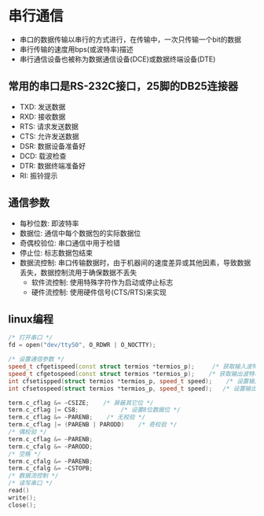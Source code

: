 
# 串行通信

* 串口的数据传输以串行的方式进行，在传输中，一次只传输一个bit的数据
* 串行传输的速度用bps(或波特率)描述
* 串行通信设备也被称为数据通信设备(DCE)或数据终端设备(DTE)

## 常用的串口是RS-232C接口，25脚的DB25连接器

* TXD: 发送数据
* RXD: 接收数据
* RTS:  请求发送数据
* CTS:  允许发送数据
* DSR:  数据设备准备好
* DCD: 载波检查
* DTR: 数据终端准备好
* RI: 振铃提示

## 通信参数

* 每秒位数: 即波特率
* 数据位: 通信中每个数据包的实际数据位
* 奇偶校验位: 串口通信中用于检错
* 停止位: 标志数据包结束
* 数据流控制: 串口传输数据时，由于机器间的速度差异或其他因素，导致数据丢失，数据控制流用于确保数据不丢失
  * 软件流控制:  使用特殊字符作为启动或停止标志
  * 硬件流控制:  使用硬件信号(CTS/RTS)来实现

## linux编程

```cpp
/* 打开串口 */
fd = open("dev/ttyS0", O_RDWR | O_NOCTTY);

/* 设置通信参数 */
speed_t cfgetispeed(const struct termios *termios_p);     /* 获取输入波特率 */
speed_t cfgetospeed(const struct termios *termios_p);    /* 获取输出波特率 */
int cfsetispped(struct termios *termios_p, speed_t speed);    /* 设置输入波特率 */
int cfsetospeed(struct termios *termios_p, speed_t speed);   /* 设置输出波特率 */

term.c_cflag &= ~CSIZE;    /* 屏蔽其它位 */
term.c_cflag |= CS8;            /* 设置8位数据位 */
term.c_cflag &= ~PARENB;    /* 无校验 */
term.c_cflag |= (PARENB | PARODD)    /* 奇校验 */
/* 偶校验 */
term.c_cflag &= ~PARENB;
term.c_cfalg &= ~PARODD;
/* 空格 */
term.c_cfalg &= ~PARENB;
term.c_cfalg &= ~CSTOPB;
/* 数据流控制 */
/* 读写串口 */
read()
write();
close();
```
